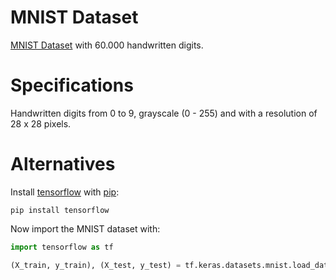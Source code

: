 # MNIST Dataset
[MNIST Dataset](http://yann.lecun.com/exdb/mnist/) with 60.000 handwritten digits.

# Specifications
Handwritten digits from 0 to 9, grayscale (0 - 255) and with a resolution of 28 x 28 pixels. 

# Alternatives
Install [tensorflow](https://www.tensorflow.org/install) with [pip](https://pypi.org/project/pip/):
```
pip install tensorflow
```
Now import the MNIST dataset with:
```python
import tensorflow as tf

(X_train, y_train), (X_test, y_test) = tf.keras.datasets.mnist.load_data() 
```
